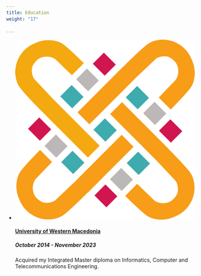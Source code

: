 ```yaml
---
title: Education
weight: "17"

---
```


<ul class="timeline">

  <li class="timeline-inverted">
    <a href="https://ece.uowm.gr/?lan=en" target="_blank"><img class="timeline-image lazy" src="/img/uowm-logo.png" alt="UOWM LOGO"></a>
    <div class="timeline-panel markdown">
      <div class="timeline-heading">
        <h4><a href="https://ece.uowm.gr/?lan=en" target="_blank">University of Western Macedonia</a></h4>
      </div>
      <div class="timeline-body">
        <h5>October 2014 - November 2023</h5>
        <p>Acquired my Integrated Master diploma on Informatics, Computer and Telecommunications Engineering.</p>
      </div>
    </div>
  </li>

</ul>
